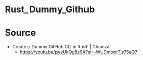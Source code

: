 # Rust_Dummy_Github



# Source
- Create a Dummy GitHub CLI in Rust! | Ghamza
  - https://youtu.be/pyeUkQg8z9A?si=-WUDmoorTjs75eQ7
